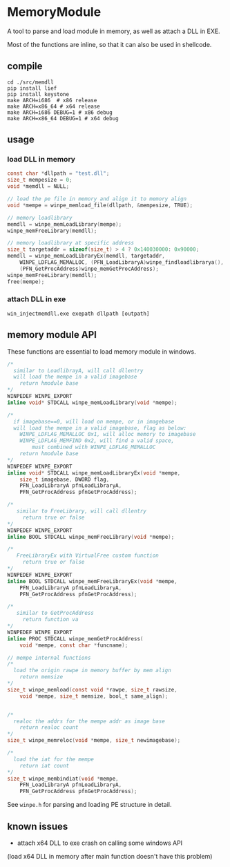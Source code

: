 # MemoryModule
A tool to parse and load module in memory, as well as attach a DLL in EXE.

Most of the functions are inline, so that it can also be used in shellcode.

## compile

```shell
cd ./src/memdll
pip install lief
pip install keystone
make ARCH=i686  # x86 release
make ARCH=x86_64 # x64 release 
make ARCH=i686 DEBUG=1 # x86 debug
make ARCH=x86_64 DEBUG=1 # x64 debug
```

## usage

### load DLL in memory

```c
const char *dllpath = "test.dll";
size_t mempesize = 0;
void *memdll = NULL;

// load the pe file in memory and align it to memory align
void *mempe = winpe_memload_file(dllpath, &mempesize, TRUE); 

// memory loadlibrary
memdll = winpe_memLoadLibrary(mempe);
winpe_memFreeLibrary(memdll);

// memory loadlibrary at specific address
size_t targetaddr = sizeof(size_t) > 4 ? 0x140030000: 0x90000;
memdll = winpe_memLoadLibraryEx(memdll, targetaddr, 
    WINPE_LDFLAG_MEMALLOC, (PFN_LoadLibraryA)winpe_findloadlibrarya(), 
    (PFN_GetProcAddress)winpe_memGetProcAddress);
winpe_memFreeLibrary(memdll);
free(mempe);
```



### attach DLL in exe

```shell
win_injectmemdll.exe exepath dllpath [outpath]
```

## memory module API

These functions are essential to load memory module in windows. 

```c
/*
  similar to LoadlibrayA, will call dllentry
  will load the mempe in a valid imagebase
    return hmodule base
*/
WINPEDEF WINPE_EXPORT
inline void* STDCALL winpe_memLoadLibrary(void *mempe);

/*
  if imagebase==0, will load on mempe, or in imagebase
  will load the mempe in a valid imagebase, flag as below:
    WINPE_LDFLAG_MEMALLOC 0x1, will alloc memory to imagebase
    WINPE_LDFLAG_MEMFIND 0x2, will find a valid space, 
        must combined with WINPE_LDFLAG_MEMALLOC
    return hmodule base
*/
WINPEDEF WINPE_EXPORT
inline void* STDCALL winpe_memLoadLibraryEx(void *mempe, 
    size_t imagebase, DWORD flag,
    PFN_LoadLibraryA pfnLoadLibraryA, 
    PFN_GetProcAddress pfnGetProcAddress);

/*
   similar to FreeLibrary, will call dllentry
     return true or false
*/
WINPEDEF WINPE_EXPORT
inline BOOL STDCALL winpe_memFreeLibrary(void *mempe);

/*
   FreeLibraryEx with VirtualFree custom function
     return true or false
*/
WINPEDEF WINPE_EXPORT
inline BOOL STDCALL winpe_memFreeLibraryEx(void *mempe, 
    PFN_LoadLibraryA pfnLoadLibraryA, 
    PFN_GetProcAddress pfnGetProcAddress);

/*
   similar to GetProcAddress
     return function va
*/
WINPEDEF WINPE_EXPORT
inline PROC STDCALL winpe_memGetProcAddress(
    void *mempe, const char *funcname);

// mempe internal functions
/*
  load the origin rawpe in memory buffer by mem align
    return memsize
*/
size_t winpe_memload(const void *rawpe, size_t rawsize, 
    void *mempe, size_t memsize, bool_t same_align);


/*
  realoc the addrs for the mempe addr as image base
    return realoc count
*/
size_t winpe_memreloc(void *mempe, size_t newimagebase);

/*
  load the iat for the mempe
    return iat count
*/
size_t winpe_membindiat(void *mempe, 
    PFN_LoadLibraryA pfnLoadLibraryA, 
    PFN_GetProcAddress pfnGetProcAddress);
```

See `winpe.h`  for parsing and loading PE structure in detail.

## known issues

*  attach x64 DLL to exe crash on calling some windows API

  (load x64 DLL in memory after main function doesn't have this problem)
